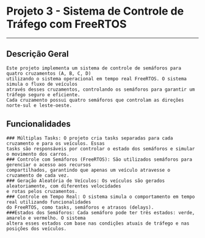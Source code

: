 
# Projeto 3 - Sistema de Controle de Tráfego com FreeRTOS

---

## Descrição Geral

    Este projeto implementa um sistema de controle de semáforos para quatro cruzamentos (A, B, C, D)
    utilizando o sistema operacional em tempo real FreeRTOS. O sistema simula o fluxo de veículos
    através desses cruzamentos, controlando os semáforos para garantir um tráfego seguro e eficiente.
    Cada cruzamento possui quatro semáforos que controlam as direções norte-sul e leste-oeste.

  ## Funcionalidades

    ### Múltiplas Tasks: O projeto cria tasks separadas para cada cruzamento e para os veículos. Essas
    tasks são responsáveis por controlar o estado dos semáforos e simular o movimento dos carros.
    ### Controle com Semáforos (FreeRTOS): São utilizados semáforos para gerenciar o acesso aos recursos
    compartilhados, garantindo que apenas um veículo atravesse o cruzamento de cada vez.
    ### Geração Aleatória de Veículos: Os veículos são gerados aleatoriamente, com diferentes velocidades
    e rotas pelos cruzamentos.
    ### Controle em Tempo Real: O sistema simula o comportamento em tempo real utilizando funcionalidades
    do FreeRTOS, como tasks, semáforos e atrasos (delays).
    ###Estados dos Semáforos: Cada semáforo pode ter três estados: verde, amarelo e vermelho. O sistema
    altera esses estados com base nas condições atuais de tráfego e nas posições dos veículos.

  
